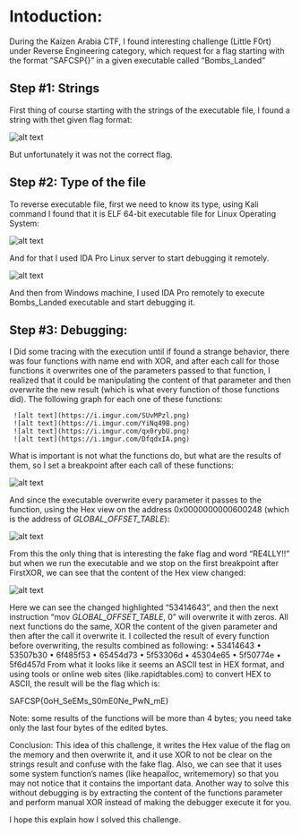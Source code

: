 # Intoduction:

During the Kaizen Arabia CTF, I found interesting challenge (Little F0rt) under Reverse Engineering category, which request for a flag starting with the format “SAFCSP{}” in a given executable called “Bombs_Landed”

## Step \#1: Strings
First thing of course starting with the strings of the executable file, I found a string with thet given flag format:

![alt text](https://i.imgur.com/BHJvM24.png)

But unfortunately it was not the correct flag. 


## Step \#2: Type of the file
To reverse executable file, first we need to know its type, using Kali command I found that it is ELF 64-bit executable file for Linux Operating System: 
 
 ![alt text](https://i.imgur.com/ifL41RB.png)

 
And for that I used IDA Pro Linux server to start debugging it remotely.
 
 ![alt text](https://i.imgur.com/0B1Wuuq.png)

 
And then from Windows machine, I used IDA Pro remotely to execute Bombs_Landed executable and start debugging it.


## Step \#3: Debugging:
I Did some tracing with the execution until if found a strange behavior, there was four functions with name end with XOR, and after each call for those functions it overwrites one of the parameters passed to that function, I realized that it could be manipulating the content of that parameter and then overwrite the new result (which is what every function of those functions did).
The following graph for each one of these functions:

     ![alt text](https://i.imgur.com/SUvMPzl.png)
     ![alt text](https://i.imgur.com/YiNq49B.png)
     ![alt text](https://i.imgur.com/qx0rybU.png)
     ![alt text](https://i.imgur.com/DfqdxIA.png)
     
What is important is not what the functions do, but what are the results of them, so I set a breakpoint after each call of these functions:
 
 ![alt text](https://i.imgur.com/zQlhHBX.png)
 
And since the executable overwrite every parameter it passes to the function, using the Hex view on the address 0x0000000000600248 (which is the address of _GLOBAL_OFFSET_TABLE_):
 
  ![alt text](https://i.imgur.com/buOjTx9.png)
 
From this the only thing that is interesting the fake flag and word “RE4LLY!!” but when we run the executable and we stop on the first breakpoint after FirstXOR, we can see that the content of the Hex view changed:
 
  ![alt text](https://i.imgur.com/WingRJx.png)
 
Here we can see the changed highlighted “53414643”, and then the next instruction “mov     _GLOBAL_OFFSET_TABLE_, 0” will overwrite it with zeros.
All next functions do the same, XOR the content of the given parameter and then after the call it overwrite it. I collected the result of every function before overwriting, the results combined as following:
•	53414643
•	53507b30
•	6f485f53
•	65454d73
•	5f53306d
•	45304e65
•	5f50774e
•	5f6d457d
From what it looks like it seems an ASCII test in HEX format, and using tools or online web sites (like.rapidtables.com) to convert HEX to ASCII, the result will be the flag which is:

SAFCSP{0oH_SeEMs_S0mE0Ne_PwN_mE}

Note: some results of the functions will be more than 4 bytes; you need take only the last four bytes of the edited bytes.

Conclusion:
This idea of this challenge, it writes the Hex value of the flag on the memory and then overwrite it, and it use XOR to not be clear on the strings result and confuse with the fake flag. Also, we can see that it uses some system function’s names (like heapalloc, writememory) so that you may not notice that it contains the important data. Another way to solve this without debugging is by extracting the content of the functions parameter and perform manual XOR instead of making the debugger execute it for you.

I hope this explain how I solved this challenge.

